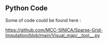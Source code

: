 ## Python Code

Some of code could be found here :

https://github.com/MCC-SINICA/Sparse-Grid-Imputation/blob/main/Visual_map/__tool__.py